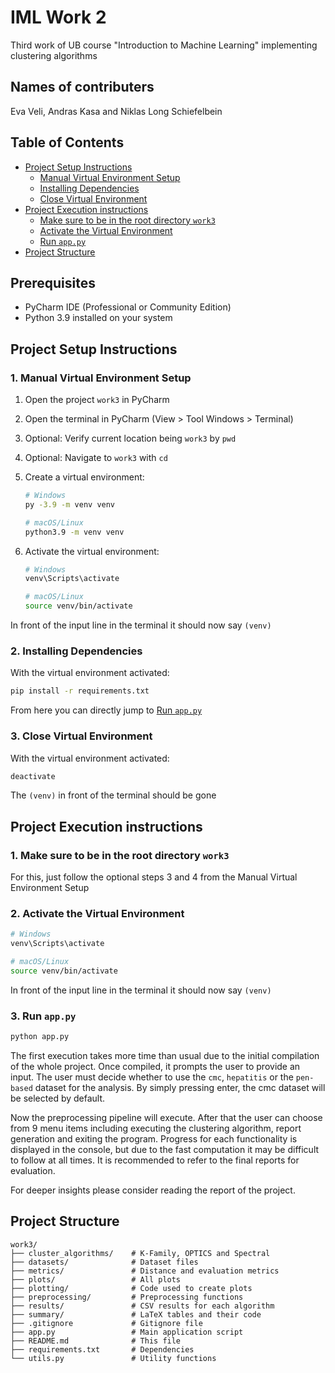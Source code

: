 # IML Work 2

Third work of UB course "Introduction to Machine Learning" implementing clustering algorithms

## Names of contributers

Eva Veli, Andras Kasa and Niklas Long Schiefelbein

## Table of Contents

- [Project Setup Instructions](#project-setup-instructions)
  - [Manual Virtual Environment Setup](#1-manual-virtual-environment-setup)
  - [Installing Dependencies](#2-installing-dependencies)
  - [Close Virtual Environment](#3-close-virtual-environment)
- [Project Execution instructions](#project-execution-instructions)
  - [Make sure to be in the root directory `work3`](#1-make-sure-to-be-in-the-root-directory-work3)
  - [Activate the Virtual Environment](#2-activate-the-virtual-environment)
  - [Run `app.py`](#3-run-apppy)
- [Project Structure](#project-structure)

## Prerequisites

- PyCharm IDE (Professional or Community Edition)
- Python 3.9 installed on your system

## Project Setup Instructions

### 1. Manual Virtual Environment Setup

1. Open the project `work3` in PyCharm
2. Open the terminal in PyCharm (View > Tool Windows > Terminal)
3. Optional: Verify current location being `work3` by `pwd`
4. Optional: Navigate to `work3` with `cd`
5. Create a virtual environment:

   ```bash
   # Windows
   py -3.9 -m venv venv

   # macOS/Linux
   python3.9 -m venv venv
   ```

6. Activate the virtual environment:

   ```bash
   # Windows
   venv\Scripts\activate

   # macOS/Linux
   source venv/bin/activate
   ```

In front of the input line in the terminal it should now say `(venv)`

### 2. Installing Dependencies

With the virtual environment activated:

```bash
pip install -r requirements.txt
```

From here you can directly jump to [Run `app.py`](#3-run-apppy)

### 3. Close Virtual Environment

With the virtual environment activated:

```bash
deactivate
```

The `(venv)` in front of the terminal should be gone

## Project Execution instructions

### 1. Make sure to be in the root directory `work3`

For this, just follow the optional steps 3 and 4 from the Manual Virtual Environment Setup

### 2. Activate the Virtual Environment

```bash
# Windows
venv\Scripts\activate

# macOS/Linux
source venv/bin/activate
```

In front of the input line in the terminal it should now say `(venv)`

### 3. Run `app.py`

```bash
python app.py
```

The first execution takes more time than usual due to the initial compilation of the whole project. Once compiled, it prompts the user to provide an input. The user must decide whether to use the `cmc`, `hepatitis` or the `pen-based` dataset for the analysis. By simply pressing enter, the cmc dataset will be selected by default.

Now the preprocessing pipeline will execute. After that the user can choose from 9 menu items including executing the clustering algorithm, report generation and exiting the program. Progress for each functionality is displayed in the console, but due to the fast computation it may be difficult to follow at all times. It is recommended to refer to the final reports for evaluation.

For deeper insights please consider reading the report of the project.

## Project Structure

```plaintext
work3/
├── cluster_algorithms/    # K-Family, OPTICS and Spectral
├── datasets/              # Dataset files
├── metrics/               # Distance and evaluation metrics
├── plots/                 # All plots
├── plotting/              # Code used to create plots
├── preprocessing/         # Preprocessing functions
├── results/               # CSV results for each algorithm
├── summary/               # LaTeX tables and their code
├── .gitignore             # Gitignore file
├── app.py                 # Main application script
├── README.md              # This file
├── requirements.txt       # Dependencies
└── utils.py               # Utility functions
```
